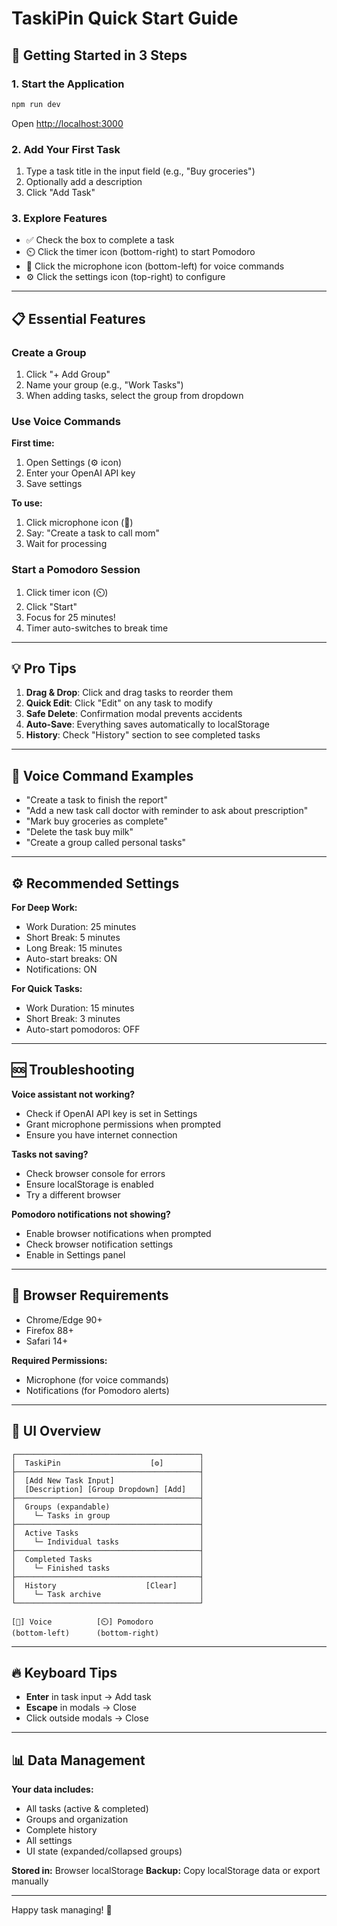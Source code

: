 # TaskiPin Quick Start Guide

## 🚀 Getting Started in 3 Steps

### 1. Start the Application
```bash
npm run dev
```
Open [http://localhost:3000](http://localhost:3000)

### 2. Add Your First Task
1. Type a task title in the input field (e.g., "Buy groceries")
2. Optionally add a description
3. Click "Add Task"

### 3. Explore Features
- ✅ Check the box to complete a task
- ⏲️ Click the timer icon (bottom-right) to start Pomodoro
- 🎤 Click the microphone icon (bottom-left) for voice commands
- ⚙️ Click the settings icon (top-right) to configure

---

## 📋 Essential Features

### Create a Group
1. Click "+ Add Group"
2. Name your group (e.g., "Work Tasks")
3. When adding tasks, select the group from dropdown

### Use Voice Commands
**First time:**
1. Open Settings (⚙️ icon)
2. Enter your OpenAI API key
3. Save settings

**To use:**
1. Click microphone icon (🎤)
2. Say: "Create a task to call mom"
3. Wait for processing

### Start a Pomodoro Session
1. Click timer icon (⏲️)
2. Click "Start"
3. Focus for 25 minutes!
4. Timer auto-switches to break time

---

## 💡 Pro Tips

1. **Drag & Drop**: Click and drag tasks to reorder them
2. **Quick Edit**: Click "Edit" on any task to modify
3. **Safe Delete**: Confirmation modal prevents accidents
4. **Auto-Save**: Everything saves automatically to localStorage
5. **History**: Check "History" section to see completed tasks

---

## 🎯 Voice Command Examples

- "Create a task to finish the report"
- "Add a new task call doctor with reminder to ask about prescription"
- "Mark buy groceries as complete"
- "Delete the task buy milk"
- "Create a group called personal tasks"

---

## ⚙️ Recommended Settings

**For Deep Work:**
- Work Duration: 25 minutes
- Short Break: 5 minutes
- Long Break: 15 minutes
- Auto-start breaks: ON
- Notifications: ON

**For Quick Tasks:**
- Work Duration: 15 minutes
- Short Break: 3 minutes
- Auto-start pomodoros: OFF

---

## 🆘 Troubleshooting

**Voice assistant not working?**
- Check if OpenAI API key is set in Settings
- Grant microphone permissions when prompted
- Ensure you have internet connection

**Tasks not saving?**
- Check browser console for errors
- Ensure localStorage is enabled
- Try a different browser

**Pomodoro notifications not showing?**
- Enable browser notifications when prompted
- Check browser notification settings
- Enable in Settings panel

---

## 📱 Browser Requirements

- Chrome/Edge 90+
- Firefox 88+
- Safari 14+

**Required Permissions:**
- Microphone (for voice commands)
- Notifications (for Pomodoro alerts)

---

## 🎨 UI Overview

```
┌─────────────────────────────────────────┐
│  TaskiPin                    [⚙️]        │
├─────────────────────────────────────────┤
│  [Add New Task Input]                   │
│  [Description] [Group Dropdown] [Add]   │
├─────────────────────────────────────────┤
│  Groups (expandable)                    │
│    └─ Tasks in group                    │
├─────────────────────────────────────────┤
│  Active Tasks                           │
│    └─ Individual tasks                  │
├─────────────────────────────────────────┤
│  Completed Tasks                        │
│    └─ Finished tasks                    │
├─────────────────────────────────────────┤
│  History                    [Clear]     │
│    └─ Task archive                      │
└─────────────────────────────────────────┘

[🎤] Voice          [⏲️] Pomodoro
(bottom-left)      (bottom-right)
```

---

## 🔥 Keyboard Tips

- **Enter** in task input → Add task
- **Escape** in modals → Close
- Click outside modals → Close

---

## 📊 Data Management

**Your data includes:**
- All tasks (active & completed)
- Groups and organization
- Complete history
- All settings
- UI state (expanded/collapsed groups)

**Stored in:** Browser localStorage
**Backup:** Copy localStorage data or export manually

---

Happy task managing! 🎉

